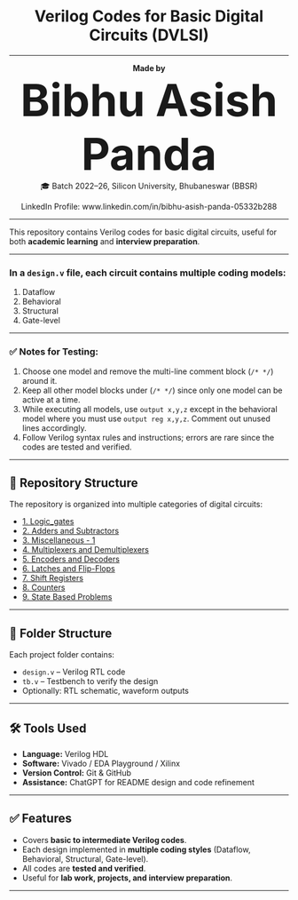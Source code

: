 <h1 align="center"> Verilog Codes for Basic Digital Circuits (DVLSI) </h1>

---

<p align="center">
  <b>Made by </b><br>
  <span style="font-size:80px"> <b>Bibhu Asish Panda</b> </span><br>
  🎓 Batch 2022–26, Silicon University, Bhubaneswar (BBSR)  
</p>
<p align="center">
  LinkedIn Profile: www.linkedin.com/in/bibhu-asish-panda-05332b288
</p>

---

This repository contains Verilog codes for basic digital circuits, useful for both **academic learning** and **interview preparation**.

---

### In a `design.v` file, each circuit contains multiple coding models:
1. Dataflow  
2. Behavioral  
3. Structural  
4. Gate-level  

---

### ✅ Notes for Testing:
1. Choose one model and remove the multi-line comment block (`/* */`) around it.  
2. Keep all other model blocks under (`/* */`) since only one model can be active at a time.  
3. While executing all models, use `output x,y,z` except in the behavioral model where you must use `output reg x,y,z`. Comment out unused lines accordingly.  
4. Follow Verilog syntax rules and instructions; errors are rare since the codes are tested and verified.  

---

## 📂 Repository Structure  

The repository is organized into multiple categories of digital circuits:  

- [1. Logic_gates](./1.%20Logic_gates)  
- [2. Adders and Subtractors](./2.%20Adders%20and%20Subtractors)  
- [3. Miscellaneous - 1](./3.%20Miscellaneous%20-%201)  
- [4. Multiplexers and Demultiplexers](./4.%20Multiplexers%20and%20Demultiplexers)  
- [5. Encoders and Decoders](./5.%20Encoders%20and%20Decoders)  
- [6. Latches and Flip-Flops](./6.%20Latches%20and%20Flip-Flops)  
- [7. Shift Registers](./7.%20Shift%20Registers)  
- [8. Counters](./8.%20Counters)  
- [9. State Based Problems](./9.%20State%20Based%20Problems)  

---

## 📂 Folder Structure

Each project folder contains:
- `design.v` – Verilog RTL code  
- `tb.v` – Testbench to verify the design  
- Optionally: RTL schematic, waveform outputs  

---

## 🛠 Tools Used
- **Language:** Verilog HDL  
- **Software:** Vivado / EDA Playground / Xilinx  
- **Version Control:** Git & GitHub  
- **Assistance:** ChatGPT for README design and code refinement  

---

## ✅ Features
- Covers **basic to intermediate Verilog codes**.  
- Each design implemented in **multiple coding styles** (Dataflow, Behavioral, Structural, Gate-level).  
- All codes are **tested and verified**.  
- Useful for **lab work, projects, and interview preparation**.  

---
